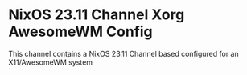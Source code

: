 # NixOS 23.11 Channel Xorg AwesomeWM Config
This channel contains a NixOS 23.11 Channel based configured for an X11/AwesomeWM system
